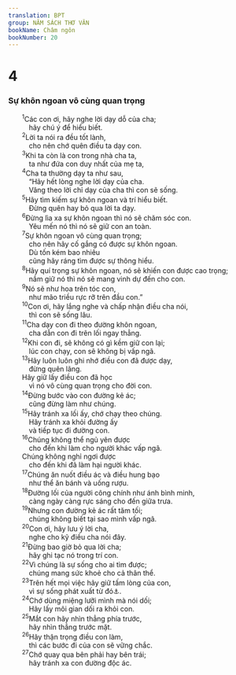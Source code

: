 ```yaml
---
translation: BPT
group: NĂM SÁCH THƠ VĂN
bookName: Châm ngôn 
bookNumber: 20
---
```


<div class="title"><h1>4</h1><h3>Sự khôn ngoan vô cùng quan trọng</h3></div>
<span class="verse ch_4_1">  <sup>1</sup>Các con ơi, hãy nghe lời dạy dỗ của cha;<br/>   hãy chú ý để hiểu biết.<br/></span>
<span class="verse ch_4_2">  <sup>2</sup>Lời ta nói ra đều tốt lành,<br/>   cho nên chớ quên điều ta dạy con.<br/></span>
<span class="verse ch_4_3">  <sup>3</sup>Khi ta còn là con trong nhà cha ta,<br/>   ta như đứa con duy nhất của mẹ ta,<br/></span>
<span class="verse ch_4_4">  <sup>4</sup>Cha ta thường dạy ta như sau,<br/>   “Hãy hết lòng nghe lời dạy của cha.<br/>   Vâng theo lời chỉ dạy của cha thì con sẽ sống.<br/></span>
<span class="verse ch_4_5">  <sup>5</sup>Hãy tìm kiếm sự khôn ngoan và trí hiểu biết.<br/>   Đừng quên hay bỏ qua lời ta dạy.<br/></span>
<span class="verse ch_4_6">  <sup>6</sup>Đừng lìa xa sự khôn ngoan thì nó sẽ chăm sóc con.<br/>   Yêu mến nó thì nó sẽ giữ con an toàn.<br/></span>
<span class="verse ch_4_7">  <sup>7</sup>Sự khôn ngoan vô cùng quan trọng;<br/>   cho nên hãy cố gắng có được sự khôn ngoan.<br/>   Dù tốn kém bao nhiêu<br/>   cũng hãy ráng tìm được sự thông hiểu.<br/></span>
<span class="verse ch_4_8">  <sup>8</sup>Hãy quí trọng sự khôn ngoan, nó sẽ khiến con được cao trọng;<br/>   nắm giữ nó thì nó sẽ mang vinh dự đến cho con.<br/></span>
<span class="verse ch_4_9">  <sup>9</sup>Nó sẽ như hoa trên tóc con,<br/>   như mão triều rực rỡ trên đầu con.”<br/></span>
<span class="verse ch_4_10">  <sup>10</sup>Con ơi, hãy lắng nghe và chấp nhận điều cha nói,<br/>   thì con sẽ sống lâu.<br/></span>
<span class="verse ch_4_11">  <sup>11</sup>Cha dạy con đi theo đường khôn ngoan,<br/>   cha dẫn con đi trên lối ngay thẳng.<br/></span>
<span class="verse ch_4_12">  <sup>12</sup>Khi con đi, sẽ không có gì kềm giữ con lại;<br/>   lúc con chạy, con sẽ không bị vấp ngã.<br/></span>
<span class="verse ch_4_13">  <sup>13</sup>Hãy luôn luôn ghi nhớ điều con đã được dạy,<br/>   đừng quên lãng.<br/>  Hãy giữ lấy điều con đã học<br/>   vì nó vô cùng quan trọng cho đời con.<br/></span>
<span class="verse ch_4_14">  <sup>14</sup>Đừng bước vào con đường kẻ ác;<br/>   cũng đừng làm như chúng.<br/></span>
<span class="verse ch_4_15">  <sup>15</sup>Hãy tránh xa lối ấy, chớ chạy theo chúng.<br/>   Hãy tránh xa khỏi đường ấy<br/>   và tiếp tục đi đường con.<br/></span>
<span class="verse ch_4_16">  <sup>16</sup>Chúng không thể ngủ yên được<br/>   cho đến khi làm cho người khác vấp ngã.<br/>  Chúng không nghỉ ngơi được<br/>   cho đến khi đã làm hại người khác.<br/></span>
<span class="verse ch_4_17">  <sup>17</sup>Chúng ăn nuốt điều ác và điều hung bạo<br/>   như thể ăn bánh và uống rượu.<br/></span>
<span class="verse ch_4_18">  <sup>18</sup>Đường lối của người công chính như ánh bình minh,<br/>   càng ngày càng rực sáng cho đến giữa trưa.<br/></span>
<span class="verse ch_4_19">  <sup>19</sup>Nhưng con đường kẻ ác rất tăm tối;<br/>   chúng không biết tại sao mình vấp ngã.<br/></span>
<span class="verse ch_4_20">  <sup>20</sup>Con ơi, hãy lưu ý lời cha,<br/>   nghe cho kỹ điều cha nói đây.<br/></span>
<span class="verse ch_4_21">  <sup>21</sup>Đừng bao giờ bỏ qua lời cha;<br/>   hãy ghi tạc nó trong trí con.<br/></span>
<span class="verse ch_4_22">  <sup>22</sup>Vì chúng là sự sống cho ai tìm được;<br/>   chúng mang sức khoẻ cho cả thân thể.<br/></span>
<span class="verse ch_4_23">  <sup>23</sup>Trên hết mọi việc hãy giữ tấm lòng của con,<br/>   vì sự sống phát xuất từ đó<a data-toggle="tooltip" data-placement="bottom" title="Hay “vì tư tưởng con kiểm soát cả cuộc đời con.”">⚓</a>.<br/></span>
<span class="verse ch_4_24">  <sup>24</sup>Chớ dùng miệng lưỡi mình mà nói dối;<br/>   Hãy lấy môi gian dối ra khỏi con.<br/></span>
<span class="verse ch_4_25">  <sup>25</sup>Mắt con hãy nhìn thẳng phía trước,<br/>   hãy nhìn thẳng trước mặt.<br/></span>
<span class="verse ch_4_26">  <sup>26</sup>Hãy thận trọng điều con làm,<br/>   thì các bước đi của con sẽ vững chắc.<br/></span>
<span class="verse ch_4_27">  <sup>27</sup>Chớ quay qua bên phải hay bên trái;<br/>   hãy tránh xa con đường độc ác.<br/></span>
